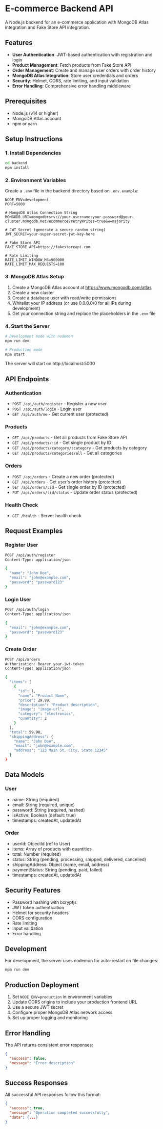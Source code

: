 # E-commerce Backend API

A Node.js backend for an e-commerce application with MongoDB Atlas integration and Fake Store API integration.

## Features

- **User Authentication**: JWT-based authentication with registration and login
- **Product Management**: Fetch products from Fake Store API
- **Order Management**: Create and manage user orders with order history
- **MongoDB Atlas Integration**: Store user credentials and orders
- **Security**: Helmet, CORS, rate limiting, and input validation
- **Error Handling**: Comprehensive error handling middleware

## Prerequisites

- Node.js (v14 or higher)
- MongoDB Atlas account
- npm or yarn

## Setup Instructions

### 1. Install Dependencies

```bash
cd backend
npm install
```

### 2. Environment Variables

Create a `.env` file in the backend directory based on `.env.example`:

```env
NODE_ENV=development
PORT=5000

# MongoDB Atlas Connection String
MONGODB_URI=mongodb+srv://your-username:your-password@your-cluster.mongodb.net/ecommerce?retryWrites=true&w=majority

# JWT Secret (generate a secure random string)
JWT_SECRET=your-super-secret-jwt-key-here

# Fake Store API
FAKE_STORE_API=https://fakestoreapi.com

# Rate Limiting
RATE_LIMIT_WINDOW_MS=900000
RATE_LIMIT_MAX_REQUESTS=100
```

### 3. MongoDB Atlas Setup

1. Create a MongoDB Atlas account at https://www.mongodb.com/atlas
2. Create a new cluster
3. Create a database user with read/write permissions
4. Whitelist your IP address (or use 0.0.0.0/0 for all IPs during development)
5. Get your connection string and replace the placeholders in the `.env` file

### 4. Start the Server

```bash
# Development mode with nodemon
npm run dev

# Production mode
npm start
```

The server will start on http://localhost:5000

## API Endpoints

### Authentication

- `POST /api/auth/register` - Register a new user
- `POST /api/auth/login` - Login user
- `GET /api/auth/me` - Get current user (protected)

### Products

- `GET /api/products` - Get all products from Fake Store API
- `GET /api/products/:id` - Get single product by ID
- `GET /api/products/category/:category` - Get products by category
- `GET /api/products/categories/all` - Get all categories

### Orders

- `POST /api/orders` - Create a new order (protected)
- `GET /api/orders` - Get user's order history (protected)
- `GET /api/orders/:id` - Get single order by ID (protected)
- `PUT /api/orders/:id/status` - Update order status (protected)

### Health Check

- `GET /health` - Server health check

## Request Examples

### Register User

```bash
POST /api/auth/register
Content-Type: application/json

{
  "name": "John Doe",
  "email": "john@example.com",
  "password": "password123"
}
```

### Login User

```bash
POST /api/auth/login
Content-Type: application/json

{
  "email": "john@example.com",
  "password": "password123"
}
```

### Create Order

```bash
POST /api/orders
Authorization: Bearer your-jwt-token
Content-Type: application/json

{
  "items": [
    {
      "id": 1,
      "name": "Product Name",
      "price": 29.99,
      "description": "Product description",
      "image": "image-url",
      "category": "electronics",
      "quantity": 2
    }
  ],
  "total": 59.98,
  "shippingAddress": {
    "name": "John Doe",
    "email": "john@example.com",
    "address": "123 Main St, City, State 12345"
  }
}
```

## Data Models

### User

- name: String (required)
- email: String (required, unique)
- password: String (required, hashed)
- isActive: Boolean (default: true)
- timestamps: createdAt, updatedAt

### Order

- userId: ObjectId (ref to User)
- items: Array of products with quantities
- total: Number (required)
- status: String (pending, processing, shipped, delivered, cancelled)
- shippingAddress: Object (name, email, address)
- paymentStatus: String (pending, paid, failed)
- timestamps: createdAt, updatedAt

## Security Features

- Password hashing with bcryptjs
- JWT token authentication
- Helmet for security headers
- CORS configuration
- Rate limiting
- Input validation
- Error handling

## Development

For development, the server uses nodemon for auto-restart on file changes:

```bash
npm run dev
```

## Production Deployment

1. Set `NODE_ENV=production` in environment variables
2. Update CORS origins to include your production frontend URL
3. Use a secure JWT secret
4. Configure proper MongoDB Atlas network access
5. Set up proper logging and monitoring

## Error Handling

The API returns consistent error responses:

```json
{
  "success": false,
  "message": "Error description"
}
```

## Success Responses

All successful API responses follow this format:

```json
{
  "success": true,
  "message": "Operation completed successfully",
  "data": {...}
}
```
